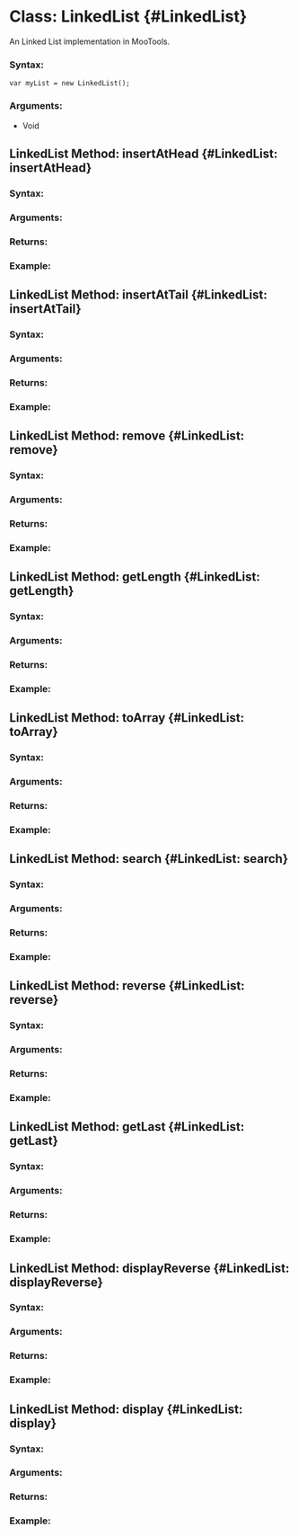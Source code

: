 Class: LinkedList {#LinkedList}
==============================

An Linked List implementation in MooTools.

### Syntax:

    var myList = new LinkedList();

### Arguments:

- Void

LinkedList Method: insertAtHead {#LinkedList: insertAtHead}
-----------------------------------------------------------

### Syntax:

### Arguments:

### Returns:

### Example: 


LinkedList Method: insertAtTail {#LinkedList: insertAtTail}
-----------------------------------------------------------

### Syntax:

### Arguments:

### Returns:

### Example: 


LinkedList Method: remove {#LinkedList: remove}
-----------------------------------------------

### Syntax:

### Arguments:

### Returns:

### Example: 


LinkedList Method: getLength {#LinkedList: getLength}
-----------------------------------------------------

### Syntax:

### Arguments:

### Returns:

### Example: 


LinkedList Method: toArray {#LinkedList: toArray}
-------------------------------------------------

### Syntax:

### Arguments:

### Returns:

### Example: 


LinkedList Method: search {#LinkedList: search}
-----------------------------------------------

### Syntax:

### Arguments:

### Returns:

### Example: 


LinkedList Method: reverse {#LinkedList: reverse}
-------------------------------------------------

### Syntax:

### Arguments:

### Returns:

### Example: 


LinkedList Method: getLast {#LinkedList: getLast}
-------------------------------------------------

### Syntax:

### Arguments:

### Returns:

### Example: 


LinkedList Method: displayReverse {#LinkedList: displayReverse}
---------------------------------------------------------------

### Syntax:

### Arguments:

### Returns:

### Example: 

LinkedList Method: display {#LinkedList: display}
-------------------------------------------------

### Syntax:

### Arguments:

### Returns:

### Example: 

